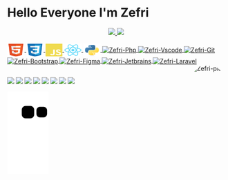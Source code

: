 # Hello Everyone I'm Zefri

<div align="center">
  <a href="https://github.com/zefrifahlevi">
  <img height="180em" src="https://github-readme-stats.vercel.app/api?username=zefrifahlevi&show_icons=true&theme=nightowl&include_all_commits=true&count_private=true"/>
  <img height="180em" src="https://github-readme-stats.vercel.app/api/top-langs/?username=rafaballerini&layout=compact&langs_count=7&theme=nightowl"/>
</div>
  
<div style="display: inline_block"><br>
  <img align="center" alt="Zefri-HTML" height="30" width="40" src="https://raw.githubusercontent.com/devicons/devicon/master/icons/html5/html5-original.svg">
  <img align="center" alt="Zefri-CSS" height="30" width="40" src="https://raw.githubusercontent.com/devicons/devicon/master/icons/css3/css3-original.svg">
  <img align="center" alt="Zefri-Js" height="30" width="40" src="https://raw.githubusercontent.com/devicons/devicon/master/icons/javascript/javascript-plain.svg">
  <img align="center" alt="Zefri-React" height="30" width="40" src="https://raw.githubusercontent.com/devicons/devicon/master/icons/react/react-original.svg">
  <img align="center" alt="Zefri-Python" height="30" width="40" src="https://raw.githubusercontent.com/devicons/devicon/master/icons/python/python-original.svg">
  <img align="center" alt="Zefri-Php" height="30" width="40" src="https://cdn.jsdelivr.net/gh/devicons/devicon/icons/php/php-plain.svg" />
  <img align="center" alt="Zefri-Vscode" height="30" width="40" src="https://cdn.jsdelivr.net/gh/devicons/devicon/icons/vscode/vscode-original.svg">
  <img align="center" alt="Zefri-Git" height="30" width="40" src="https://cdn.jsdelivr.net/gh/devicons/devicon/icons/git/git-original.svg" />
  <img align="center" alt="Zefri-Bootstrap" height="30" width="40" src="https://cdn.jsdelivr.net/gh/devicons/devicon/icons/bootstrap/bootstrap-original.svg" />
  <img align="center" alt="Zefri-Figma" height="30" width="40" src="https://cdn.jsdelivr.net/gh/devicons/devicon/icons/figma/figma-original.svg" />
  <img align="center" alt="Zefri-Jetbrains" height="30" width="40" src="https://cdn.jsdelivr.net/gh/devicons/devicon/icons/jetbrains/jetbrains-original.svg" />
  <img align="center" alt="Zefri-Laravel" height="30" width="40" src="https://cdn.jsdelivr.net/gh/devicons/devicon/icons/laravel/laravel-plain.svg" />
  
  
 
  <img align="right" alt="Zefri-pics" height="150" style="border-radius:50px;" src="https://fashionsista.co/wallpaper/wallpaper/20211101/50-gambar-anime-keren-3d-laki-laki-dan-perempuan-preview.webp">
</div>

##

<div>
  <a href="https://instagram.com/zefrifahlevi" target="_blank"><img src="https://img.shields.io/badge/-Instagram-%23E4405F?style=for-the-badge&logo=instagram&logoColor=white" target="_blank"></a>
  <a href = "mailto:fahlevizef@gmail.com"><img src="https://img.shields.io/badge/-Gmail-%23333?style=for-the-badge&logo=gmail&logoColor=white" target="_blank"></a>
  <a href"https://github.com/zefrifahlevi"><img src="https://img.shields.io/badge/GitHub-100000?style=for-the-badge&logo=github&logoColor=white"></a>
  <a href"https://twitter.com/zefrifahlevii"><img src="https://img.shields.io/badge/Twitter-1DA1F2?style=for-the-badge&logo=twitter&logoColor=white"></a>
  <a href"https://dribbble.com/"><img src="https://img.shields.io/badge/Dribbble-EA4C89?style=for-the-badge&logo=dribbble&logoColor=white"></a>
  <a href"https://steamcommunity.com/profiles/76561198989172198"><img src="https://img.shields.io/badge/Steam-000000?style=for-the-badge&logo=steam&logoColor=white"></a>
  <a href"https://open.spotify.com/"><img src="https://img.shields.io/badge/Spotify-1ED760?&style=for-the-badge&logo=spotify&logoColor=white"></a>
  <a href"https://gitlab.com/zefrifahlevi"><img src="https://img.shields.io/badge/GitLab-330F63?style=for-the-badge&logo=gitlab&logoColor=white"></a>
  
  
  
  
  ![Snake animation](https://github.com/rafaballerini/rafaballerini/blob/output/github-contribution-grid-snake.svg)
</div>
